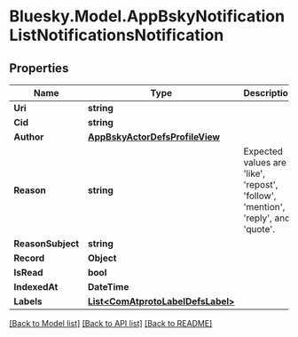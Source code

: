 # Bluesky.Model.AppBskyNotificationListNotificationsNotification

## Properties

Name | Type | Description | Notes
------------ | ------------- | ------------- | -------------
**Uri** | **string** |  | 
**Cid** | **string** |  | 
**Author** | [**AppBskyActorDefsProfileView**](AppBskyActorDefsProfileView.md) |  | 
**Reason** | **string** | Expected values are &#39;like&#39;, &#39;repost&#39;, &#39;follow&#39;, &#39;mention&#39;, &#39;reply&#39;, and &#39;quote&#39;. | 
**ReasonSubject** | **string** |  | [optional] 
**Record** | **Object** |  | 
**IsRead** | **bool** |  | 
**IndexedAt** | **DateTime** |  | 
**Labels** | [**List&lt;ComAtprotoLabelDefsLabel&gt;**](ComAtprotoLabelDefsLabel.md) |  | [optional] 

[[Back to Model list]](../README.md#documentation-for-models) [[Back to API list]](../README.md#documentation-for-api-endpoints) [[Back to README]](../README.md)

